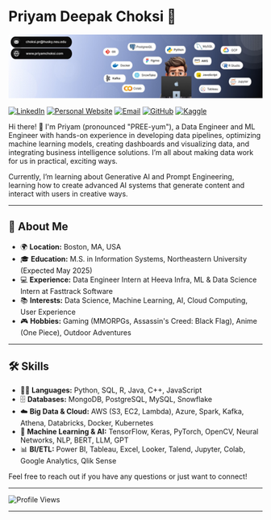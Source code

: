 # Priyam Deepak Choksi 🌟
![Header Image](https://github.com/priyam-choksi/priyam-choksi/blob/main/header.jpeg)

[![LinkedIn](https://img.shields.io/badge/LinkedIn-blue?style=flat&logo=linkedin&logoColor=white)](https://linkedin.com/choksipriyam)
[![Personal Website](https://img.shields.io/badge/Website-pink?style=flat&logo=google-chrome&logoColor=white)](https://priyamchoksi.com)
[![Email](https://img.shields.io/badge/Email-red?style=flat&logo=gmail&logoColor=white)](mailto:choksi.pr@northeastern.edu)
[![GitHub](https://img.shields.io/badge/GitHub-black?style=flat&logo=github&logoColor=white)](https://github.com/priyam-choksi)
[![Kaggle](https://img.shields.io/badge/Kaggle-blue?style=flat&logo=kaggle&logoColor=white)](https://www.kaggle.com/priyamchoksi)

Hi there! 👋 I'm Priyam (pronounced "PREE-yum"), a Data Engineer and ML Engineer with hands-on experience in developing data pipelines, optimizing machine learning models, creating dashboards and visualizing data, and integrating business intelligence solutions. I’m all about making data work for us in practical, exciting ways.   

Currently, I’m learning about Generative AI and Prompt Engineering, learning how to create advanced AI systems that generate content and interact with users in creative ways.

---

## 🚀 About Me

- 🌍 **Location:** Boston, MA, USA
- 🎓 **Education:** M.S. in Information Systems, Northeastern University (Expected May 2025)
- 💻 **Experience:** Data Engineer Intern at Heeva Infra, ML & Data Science Intern at Fasttrack Software
- 📚 **Interests:** Data Science, Machine Learning, AI, Cloud Computing, User Experience
- 🎮 **Hobbies:** Gaming (MMORPGs, Assassin's Creed: Black Flag), Anime (One Piece), Outdoor Adventures

---

## 🛠️ Skills

- 🧑‍💻 **Languages:** Python, SQL, R, Java, C++, JavaScript
- 🗄️ **Databases:** MongoDB, PostgreSQL, MySQL, Snowflake
- ☁️ **Big Data & Cloud:** AWS (S3, EC2, Lambda), Azure, Spark, Kafka, Athena, Databricks, Docker, Kubernetes
- 🤖 **Machine Learning & AI:** TensorFlow, Keras, PyTorch, OpenCV, Neural Networks, NLP, BERT, LLM, GPT
- 📊 **BI/ETL:** Power BI, Tableau, Excel, Looker, Talend, Jupyter, Colab, Google Analytics, Qlik Sense


Feel free to reach out if you have any questions or just want to connect!

---

![Profile Views](https://komarev.com/ghpvc/?username=priyamchoksi&color=blue)

---
